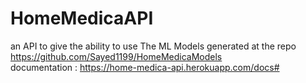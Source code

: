 # HomeMedicaAPI
an API to give the ability to use The ML Models generated at the repo https://github.com/Sayed1199/HomeMedicaModels                 
documentation : https://home-medica-api.herokuapp.com/docs#
